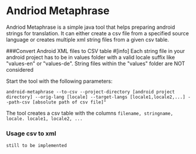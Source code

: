 Andriod Metaphrase
===============

Andriod Metaphrase is a simple java tool that helps preparing android strings for translation. It can either create a csv file from a specified source language or creates multiple xml string files from a given csv table.

###Convert Android XML files to CSV table
#[info] Each string file in your android project has to be in values folder with a valid locale suffix like "values-en" or "values-de". String files within the "values" folder are NOT considered

Start the tool with the following parameters:

```
android-metaphrase --to-csv --project-directory [android project directory] --orig-lang [locale] --target-langs [locale1,locale2,...] --path-csv [absolute path of csv file]"
```

The tool creates a csv table with the columns ```filename, stringname, locale. locale1, locale2, ...```

### Usage csv to xml

```still to be implemented```

